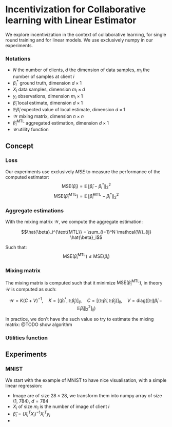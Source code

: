 # Incentivization for Collaborative learning with Linear Estimator

We explore incentivization in the context of collaborative learning, for single round training and for linear models. 
We use exclusively numpy in our experiments. 

### Notations

- $N$ the number of clients, $d$ the dimension of data samples, $m_i$ the number of samples at client $i$ 
- $\beta_i^*$ ground truth, dimension $d \times 1$
- $X_i$ data samples, dimension $m_i \times d$
- $y_i$ observations, dimension $m_i \times 1$
- $\hat{\beta}_i$ local estimate, dimension $d \times 1$
- $\mathbb{E}\hat{\beta}_i$ expected value of local estimate, dimension $d \times 1$
- $\mathcal{W}$ mixing matrix, dimension $n \times n$
- $\hat{\beta}_i^{\text{MTL}}$ aggregated estimation, dimension $d \times 1$
- $\mathcal{U}$ utility function

## Concept

### Loss

Our experiments use exclusively *MSE* to measure the performance of the computed estimator:
$$\text{MSE}(\hat{\beta}_i) = \mathbb{E}\left\lVert \hat{\beta}_i - \beta_i^* \right\rVert_2^2$$
$$\text{MSE}(\hat{\beta}_i^{\text{MTL}}) = \mathbb{E}\left\lVert \hat{\beta}_i^{\text{MTL}} - \beta_i^* \right\rVert_2^2$$

### Aggregate estimations

With the mixing matrix $\mathcal{W}$, we compute the aggregate estimation:

```math
\hat{\beta}_i^{\text{MTL}} = \sum_{i=1}^N \mathcal{W}_{ij} \hat{\beta}_i
```

Such that:
$$\text{MSE}(\hat{\beta}_i^{\text{MTL}}) \leq \text{MSE}(\hat{\beta}_i)$$

### Mixing matrix

The mixing matrix is computed such that it minimize $\text{MSE}(\hat{\beta}_i^{\text{MTL}})$, in theory $\mathcal{W}$ is
computed as such:
```math
\mathcal{W} = K(C + V)^{-1}, \quad K = \left[\left\langle \beta_i^* , \mathbb{E}\hat{\beta}_j \right\rangle\right]_{ij}, 
\quad C = \left[\left\langle \mathbb{E}\hat{\beta}_i , \mathbb{E}\hat{\beta}_j \right\rangle\right]_{ij}, 
\quad V = \text{diag}\left(\left[\mathbb{E}\left\lVert \hat{\beta}_i - \mathbb{E}\hat{\beta}_i \right\rVert_2^2\right]_{ij}\right)
```

In practice, we don't have the such value so try to estimate the mixing matrix: @TODO show algorithm

### Utilities function



## Experiments

### MNIST

We start with the example of MNIST to have nice visualisation, with a simple linear regression:

- Image are of size $28 \times 28$, we transform them into numpy array of size (1, 784), $d = 784$
- $X_i$ of size $m_i$ is the number of image of client $i$
- $\hat{\beta}_i = (X_i^T X_i)^{-1} X_i^T y_i$
- 